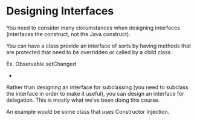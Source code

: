# Designing Interfaces

You need to consider many circumstances when designing interfaces (interfaces the construct, not the Java construct).

You can have a class provide an interface of sorts by having methods that are protected that need to be overridden or called by a child class.

Ex. Observable.setChanged

-

Rather than designing an interface for subclassing (you need to subclass the interface in order to make it useful), you can design an interface for delegation. This is mostly what we’ve been doing this course.

An example would be some class that uses Constructor Injection.
